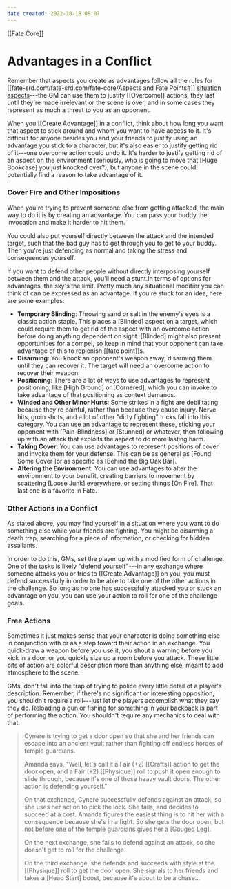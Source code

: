 ```yaml
---
date created: 2022-10-18 08:07
---
```


[[Fate Core]]

# Advantages in a Conflict

Remember that aspects you create as advantages follow all the rules for [[fate-srd.com/fate-srd.com/fate-core/Aspects and Fate Points#]] [situation aspects](https://../www.faterpg.com/wp-content/uploads/2013/06/Fate-Core-SRD-OGL.html#Anchor-136)---the GM can use them to justify [[Overcome]] actions, they last until they're made irrelevant or the scene is over, and in some cases they represent as much a threat to you as an opponent.

When you [[Create Advantage]] in a conflict, think about how long you want that aspect to stick around and whom you want to have access to it. It's difficult for anyone besides you and your friends to justify using an advantage you stick to a character, but it's also easier to justify getting rid of it---one overcome action could undo it. It's harder to justify getting rid of an aspect on the environment (seriously, who is going to move that [Huge Bookcase] you just knocked over?), but anyone in the scene could potentially find a reason to take advantage of it.

### Cover Fire and Other Impositions

When you're trying to prevent someone else from getting attacked, the main way to do it is by creating an advantage. You can pass your buddy the invocation and make it harder to hit them.

You could also put yourself directly between the attack and the intended target, such that the bad guy has to get through you to get to your buddy. Then you're just defending as normal and taking the stress and consequences yourself.

If you want to defend other people without directly interposing yourself between them and the attack, you'll need a stunt.In terms of options for advantages, the sky's the limit. Pretty much any situational modifier you can think of can be expressed as an advantage. If you're stuck for an idea, here are some examples:

- **Temporary Blinding**: Throwing sand or salt in the enemy's eyes is a classic action staple. This places a [Blinded] aspect on a target, which could require them to get rid of the aspect with an overcome action before doing anything dependent on sight. [Blinded] might also present opportunities for a compel, so keep in mind that your opponent can take advantage of this to replenish [[fate point]]s.
- **Disarming**: You knock an opponent's weapon away, disarming them until they can recover it. The target will need an overcome action to recover their weapon.
- **Positioning**: There are a lot of ways to use advantages to represent positioning, like [High Ground] or [Cornered], which you can invoke to take advantage of that positioning as context demands.
- **Winded and Other Minor Hurts**: Some strikes in a fight are debilitating because they're painful, rather than because they cause injury. Nerve hits, groin shots, and a lot of other "dirty fighting" tricks fall into this category. You can use an advantage to represent these, sticking your opponent with [Pain-Blindness] or [Stunned] or whatever, then following up with an attack that exploits the aspect to do more lasting harm.
- **Taking Cover**: You can use advantages to represent positions of cover and invoke them for your defense. This can be as general as [Found Some Cover ]or as specific as [Behind the Big Oak Bar].
- **Altering the Environment**: You can use advantages to alter the environment to your benefit, creating barriers to movement by scattering [Loose Junk] everywhere, or setting things [On Fire]. That last one is a favorite in Fate.

### Other Actions in a Conflict

As stated above, you may find yourself in a situation where you want to do something else while your friends are fighting. You might be disarming a death trap, searching for a piece of information, or checking for hidden assailants.

In order to do this, GMs, set the player up with a modified form of challenge. One of the tasks is likely "defend yourself"---in any exchange where someone attacks you or tries to [[Create Advantage]] on you, you must defend successfully in order to be able to take one of the other actions in the challenge. So long as no one has successfully attacked you or stuck an advantage on you, you can use your action to roll for one of the challenge goals.

### Free Actions

Sometimes it just makes sense that your character is doing something else in conjunction with or as a step toward their action in an exchange. You quick-draw a weapon before you use it, you shout a warning before you kick in a door, or you quickly size up a room before you attack. These little bits of action are colorful description more than anything else, meant to add atmosphere to the scene.

GMs, don't fall into the trap of trying to police every little detail of a player's description. Remember, if there's no significant or interesting opposition, you shouldn't require a roll---just let the players accomplish what they say they do. Reloading a gun or fishing for something in your backpack is part of performing the action. You shouldn't require any mechanics to deal with that.

> Cynere is trying to get a door open so that she and her friends can escape into an ancient vault rather than fighting off endless hordes
> of temple guardians.
>
> Amanda says, "Well, let's call it a Fair (+2) [[Crafts]] action to get the door open, and a Fair (+2) [[Physique]] roll to push it open enough to slide through, because it's one of those heavy vault doors. The other action is defending yourself."
>
> On that exchange, Cynere successfully defends against an attack, so she uses her action to pick the lock. She fails, and decides to succeed at a cost. Amanda figures the easiest thing is to hit her with a consequence because she's in a fight. So she gets the door open, but not before one of the temple guardians gives her a [Gouged Leg].
>
> On the next exchange, she fails to defend against an attack, so she doesn't get to roll for the challenge.
>
> On the third exchange, she defends and succeeds with style at the [[Physique]] roll to get the door open. She signals to her friends and takes a [Head Start] boost, because it's about to be a chase...
